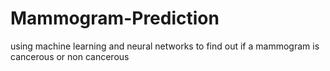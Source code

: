 # Mammogram-Prediction
using machine learning and neural networks to find out if a mammogram is cancerous or non cancerous
